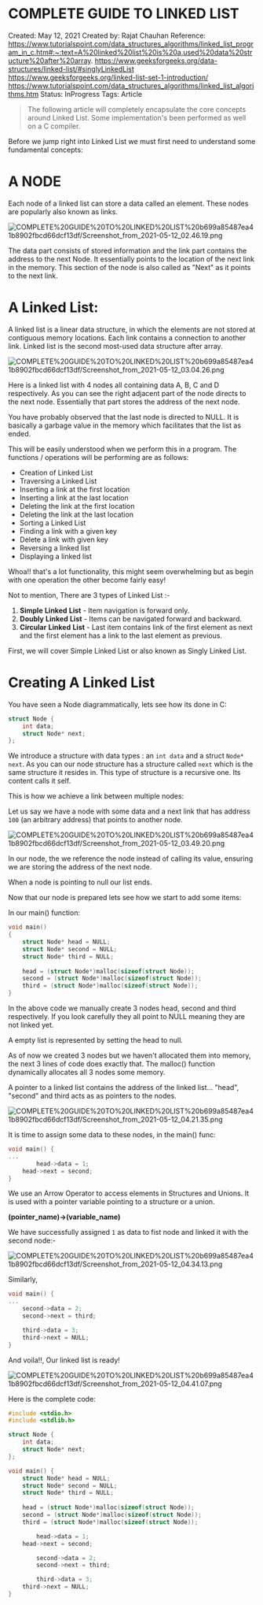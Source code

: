 # COMPLETE GUIDE TO LINKED LIST

Created: May 12, 2021
Created by: Rajat Chauhan
Reference: https://www.tutorialspoint.com/data_structures_algorithms/linked_list_program_in_c.htm#:~:text=A%20linked%20list%20is%20a,used%20data%20structure%20after%20array. https://www.geeksforgeeks.org/data-structures/linked-list/#singlyLinkedList https://www.geeksforgeeks.org/linked-list-set-1-introduction/ https://www.tutorialspoint.com/data_structures_algorithms/linked_list_algorithms.htm
Status: InProgress
Tags: Article

> The following article will completely encapsulate the core concepts around Linked List. Some implementation's been performed as well on a C compiler.

Before we jump right into Linked List we must first need to understand some fundamental concepts:

# A NODE

Each node of a linked list can store a data called an element. These nodes are popularly also known as links.

![COMPLETE%20GUIDE%20TO%20LINKED%20LIST%20b699a85487ea41b8902fbcd66dcf13df/Screenshot_from_2021-05-12_02.46.19.png](COMPLETE%20GUIDE%20TO%20LINKED%20LIST%20b699a85487ea41b8902fbcd66dcf13df/Screenshot_from_2021-05-12_02.46.19.png)

The data part consists of stored information and the link part contains the address to the next Node. It essentially points to the location of the next link in the memory. This section of the node is also called as "Next" as it points to the next link.

# A Linked List:

A linked list is a linear data structure, in which the elements are not stored at contiguous memory locations. Each link contains a connection to another link. Linked list is the second most-used data structure after array.

![COMPLETE%20GUIDE%20TO%20LINKED%20LIST%20b699a85487ea41b8902fbcd66dcf13df/Screenshot_from_2021-05-12_03.04.26.png](COMPLETE%20GUIDE%20TO%20LINKED%20LIST%20b699a85487ea41b8902fbcd66dcf13df/Screenshot_from_2021-05-12_03.04.26.png)

Here is a linked list with 4 nodes all containing data A, B, C and D respectively. As you can see the right adjacent part of the node directs to the next node. Essentially that part stores the address of the next node.

You have probably observed that the last node is directed to NULL. It is basically a garbage value in the memory which facilitates that the list as ended.

This will be easily understood when we perform this in a program. The functions / operations will be performing are as follows:

- Creation of Linked List
- Traversing a Linked List
- Inserting a link at the first location
- Inserting a link at the last location
- Deleting the link at the first location
- Deleting the link at the last location
- Sorting a Linked List
- Finding a link with a given key
- Delete a link with given key
- Reversing a linked list
- Displaying a linked list

Whoa!! that's a lot functionality, this might seem overwhelming but as begin with one operation the other become fairly easy!

Not to mention, There are 3 types of Linked List :-   

1. **Simple** **Linked** **List** - Item navigation is forward only.
2. **Doubly** **Linked** **List** - Items can be navigated forward and backward.
3. **Circular** **Linked** **List** - Last item contains link of the first element as next and the first element has a link to the last element as previous.

First, we will cover Simple Linked List or also known as Singly Linked List.

# Creating A Linked List

You have seen a Node diagrammatically, lets see how its done in C:

```c
struct Node {
    int data;
    struct Node* next;
};
```

We introduce a structure with data types : an `int data` and a struct `Node* next`.  As you can our node structure has a structure called `next` which is the same structure it resides in. This type of structure is a recursive one. Its content calls it self. 

This is how we achieve a link between multiple nodes:

Let us say we have a node with some data and a next link that has address `100` (an arbitrary address) that points to another node.

![COMPLETE%20GUIDE%20TO%20LINKED%20LIST%20b699a85487ea41b8902fbcd66dcf13df/Screenshot_from_2021-05-12_03.49.20.png](COMPLETE%20GUIDE%20TO%20LINKED%20LIST%20b699a85487ea41b8902fbcd66dcf13df/Screenshot_from_2021-05-12_03.49.20.png)

In our node, the we reference the node instead of calling its value, ensuring we are storing the address of the next node.

When a node is pointing to null our list ends.

Now that our node is prepared lets see how we start to add some items:

In our main() function: 

```c
void main()
{
    struct Node* head = NULL;
    struct Node* second = NULL;
    struct Node* third = NULL;
  
    head = (struct Node*)malloc(sizeof(struct Node));
    second = (struct Node*)malloc(sizeof(struct Node));
    third = (struct Node*)malloc(sizeof(struct Node));
}
```

In the above code we manually create 3 nodes head, second and third respectively. If you look carefully they all point to NULL meaning they are not linked yet.

A empty list is represented by setting the head to null.

As of now we created 3 nodes but we haven't allocated them into memory, the next 3 lines of code does exactly that. The malloc() function dynamically allocates all 3 nodes some memory.

A pointer to a linked list contains the address of the linked list... "head", "second" and third acts as as pointers to the nodes.

![COMPLETE%20GUIDE%20TO%20LINKED%20LIST%20b699a85487ea41b8902fbcd66dcf13df/Screenshot_from_2021-05-12_04.21.35.png](COMPLETE%20GUIDE%20TO%20LINKED%20LIST%20b699a85487ea41b8902fbcd66dcf13df/Screenshot_from_2021-05-12_04.21.35.png)

It is time to assign some data to these nodes, in the main() func: 

```c
void main() {
...
		head->data = 1; 
    head->next = second; 
}
```

We use an Arrow Operator to access elements in Structures and Unions. It is used with a pointer variable pointing to a structure or a union.

**(pointer_name)->(variable_name)**

We have successfully assigned `1` as data to fist node and linked it with the second node:-

![COMPLETE%20GUIDE%20TO%20LINKED%20LIST%20b699a85487ea41b8902fbcd66dcf13df/Screenshot_from_2021-05-12_04.34.13.png](COMPLETE%20GUIDE%20TO%20LINKED%20LIST%20b699a85487ea41b8902fbcd66dcf13df/Screenshot_from_2021-05-12_04.34.13.png)

Similarly,

```c
void main() {
...
	second->data = 2;
	second->next = third;

	third->data = 3;
	third->next = NULL;
}
```

And voila!!, Our linked list is ready!

![COMPLETE%20GUIDE%20TO%20LINKED%20LIST%20b699a85487ea41b8902fbcd66dcf13df/Screenshot_from_2021-05-12_04.41.07.png](COMPLETE%20GUIDE%20TO%20LINKED%20LIST%20b699a85487ea41b8902fbcd66dcf13df/Screenshot_from_2021-05-12_04.41.07.png)

Here is the complete code:

```c
#include <stdio.h>
#include <stdlib.h>

struct Node {
    int data;
    struct Node* next;
};

void main() {
    struct Node* head = NULL;
    struct Node* second = NULL;
    struct Node* third = NULL;
  
    head = (struct Node*)malloc(sizeof(struct Node));
    second = (struct Node*)malloc(sizeof(struct Node));
    third = (struct Node*)malloc(sizeof(struct Node));

		head->data = 1;
    head->next = second;

		second->data = 2;
		second->next = third;

		third->data = 3;
    third->next = NULL;
}
```